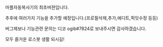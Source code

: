 마플자동복사기의 최초버젼입니다.

추후에 여러가지 기능을 추가할 예정입니다.(프로필삭제,추가,에디트,픽잇수정 등등)

버그제보나 기능관련 문의는 디코 ogib#7824로 보내주시면 감사하겠습니다.



모두 즐거운 로스봇 생활 되시길!
